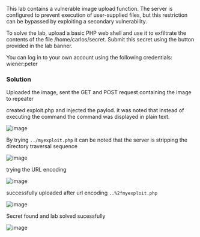 This lab contains a vulnerable image upload function. The server is configured to prevent execution of user-supplied files, but this restriction can be bypassed by exploiting a secondary vulnerability.

To solve the lab, upload a basic PHP web shell and use it to exfiltrate the contents of the file /home/carlos/secret. Submit this secret using the button provided in the lab banner.

You can log in to your own account using the following credentials: wiener:peter

### Solution

Uploaded the image, sent the GET and POST request containing the image to repeater

created exploit.php and injected the paylod. it was noted that instead of executing the command the command was displayed in plain text.

![image](https://github.com/RahulMMenon011/PortSwigger_Labs/assets/140642506/fe09a9fb-f807-4d73-842f-6c9fe6022f0f)

By trying `../myexploit.php` it can be noted that the server is stripping the directory traversal sequence

![image](https://github.com/RahulMMenon011/PortSwigger_Labs/assets/140642506/30040e61-687c-423c-b431-ad59c6134a13)

trying the URL encoding

![image](https://github.com/RahulMMenon011/PortSwigger_Labs/assets/140642506/0053f10a-10ee-4fda-8125-feb383260cd8)

successfully uploaded after url encoding `..%2fmyexploit.php`

![image](https://github.com/RahulMMenon011/PortSwigger_Labs/assets/140642506/f072637f-6d6a-4c92-96f7-af210a26d856)

Secret found and lab solved sucessfully

![image](https://github.com/RahulMMenon011/PortSwigger_Labs/assets/140642506/717a23aa-482f-4ef8-b05b-58dd20111ea2)
